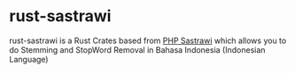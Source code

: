 # rust-sastrawi
rust-sastrawi is a Rust Crates based from [PHP Sastrawi](https://github.com/sastrawi/sastrawi) which allows you to do Stemming and StopWord Removal in Bahasa Indonesia (Indonesian Language)